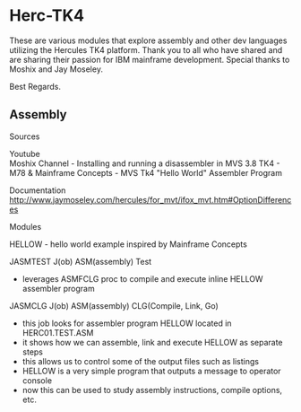 # Herc-TK4

These are various modules that explore assembly and other dev languages utilizing the Hercules TK4 platform.
Thank you to all who have shared and are sharing their passion for IBM mainframe development.
Special thanks to Moshix and Jay Moseley.

Best Regards.

Assembly
--------
Sources 

Youtube         
Moshix Channel - Installing and running a disassembler in MVS 3.8 TK4 - M78 &
Mainframe Concepts - MVS Tk4 "Hello World" Assembler Program
             
Documentation  http://www.jaymoseley.com/hercules/for_mvt/ifox_mvt.htm#OptionDifferences
             
Modules

HELLOW  - hello world example inspired by Mainframe Concepts 
    
JASMTEST 
J(ob) ASM(assembly) Test
- leverages ASMFCLG proc to compile and execute inline HELLOW assembler program  
    
JASMCLG 
J(ob) ASM(assembly) CLG(Compile, Link, Go)
- this job looks for assembler program HELLOW located in HERC01.TEST.ASM
- it shows how we can assemble, link and execute HELLOW as separate steps
- this allows us to control some of the output files such as listings
- HELLOW is a very simple program that outputs a message to operator console
- now this can be used to study assembly instructions, compile options, etc.
